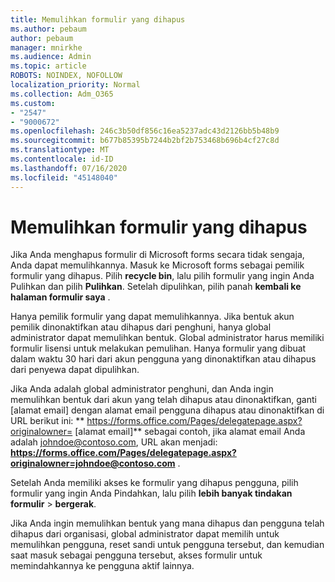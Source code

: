 ```yaml
---
title: Memulihkan formulir yang dihapus
ms.author: pebaum
author: pebaum
manager: mnirkhe
ms.audience: Admin
ms.topic: article
ROBOTS: NOINDEX, NOFOLLOW
localization_priority: Normal
ms.collection: Adm_O365
ms.custom:
- "2547"
- "9000672"
ms.openlocfilehash: 246c3b50df856c16ea5237adc43d2126bb5b48b9
ms.sourcegitcommit: b677b85395b7244b2bf2b753468b696b4cf27c8d
ms.translationtype: MT
ms.contentlocale: id-ID
ms.lasthandoff: 07/16/2020
ms.locfileid: "45148040"
---
```

# <a name="restore-a-deleted-form"></a>Memulihkan formulir yang dihapus

Jika Anda menghapus formulir di Microsoft forms secara tidak sengaja, Anda dapat memulihkannya. Masuk ke Microsoft forms sebagai pemilik formulir yang dihapus. Pilih **recycle bin**, lalu pilih formulir yang ingin Anda Pulihkan dan pilih **Pulihkan**. Setelah dipulihkan, pilih panah **kembali ke halaman formulir saya** .

Hanya pemilik formulir yang dapat memulihkannya. Jika bentuk akun pemilik dinonaktifkan atau dihapus dari penghuni, hanya global administrator dapat memulihkan bentuk. Global administrator harus memiliki formulir lisensi untuk melakukan pemulihan. Hanya formulir yang dibuat dalam waktu 30 hari dari akun pengguna yang dinonaktifkan atau dihapus dari penyewa dapat dipulihkan.

Jika Anda adalah global administrator penghuni, dan Anda ingin memulihkan bentuk dari akun yang telah dihapus atau dinonaktifkan, ganti [alamat email] dengan alamat email pengguna dihapus atau dinonaktifkan di URL berikut ini: ** https://forms.office.com/Pages/delegatepage.aspx?originalowner= [alamat email]** sebagai contoh, jika alamat email Anda adalah johndoe@contoso.com, URL akan menjadi: **https://forms.office.com/Pages/delegatepage.aspx?originalowner=johndoe@contoso.com** . 

Setelah Anda memiliki akses ke formulir yang dihapus pengguna, pilih formulir yang ingin Anda Pindahkan, lalu pilih **lebih banyak tindakan formulir**  >  **bergerak**.

Jika Anda ingin memulihkan bentuk yang mana dihapus dan pengguna telah dihapus dari organisasi, global administrator dapat memilih untuk memulihkan pengguna, reset sandi untuk pengguna tersebut, dan kemudian saat masuk sebagai pengguna tersebut, akses formulir untuk memindahkannya ke pengguna aktif lainnya. 